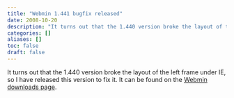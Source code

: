 ```yaml
---
title: "Webmin 1.441 bugfix released"
date: 2008-10-20
description: "It turns out that the 1.440 version broke the layout of the left frame under IE, so I have..."
categories: []
aliases: []
toc: false
draft: false
---
```

It turns out that the 1.440 version broke the layout of the left frame under IE, so I have released this version to fix it. It can be found on the [Webmin downloads page][1].

  [1]: download.html
